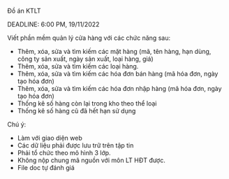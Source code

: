 Đồ án KTLT

DEADLINE: 6:00 PM, 19/11/2022

Viết phần mềm quản lý cửa hàng với các chức năng sau:
-	Thêm, xóa, sửa và tìm kiếm các mặt hàng (mã, tên hàng, hạn dùng, công ty sản xuất, ngày sản xuất, loại hàng, giá) 
-	Thêm, xóa, sửa và tìm kiếm các loại hàng.
-	Thêm, xóa, sửa và tìm kiếm các hóa đơn bán hàng (mã hóa đơn, ngày tạo hóa đơn)
-	Thêm, xóa, sửa và tìm kiếm các hóa đơn nhập hàng (mã hóa đơn, ngày tạo hóa đơn)
-	Thống kê số hàng còn lại trong kho theo thể loại
-	Thống kê số hàng cũ đã hết hạn sử dụng

Chú ý:
-	Làm với giao diện web
-	Các dữ liệu phải được lưu trữ trên tập tin
-	Phải tổ chức theo mô hình 3 lớp.
-	Không nộp chung mã nguồn với môn LT HĐT được.
-	File doc tự đánh giá

